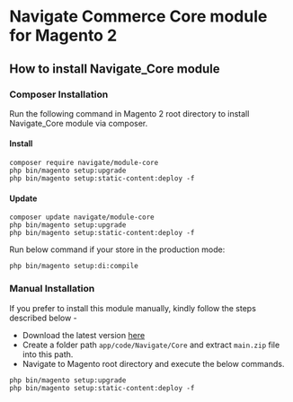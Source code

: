 # Navigate Commerce Core module for Magento 2

## How to install Navigate_Core module


### Composer Installation

Run the following command in Magento 2 root directory to install Navigate_Core module via composer.

#### Install

```
composer require navigate/module-core
php bin/magento setup:upgrade
php bin/magento setup:static-content:deploy -f
```

#### Update

```
composer update navigate/module-core
php bin/magento setup:upgrade
php bin/magento setup:static-content:deploy -f
```

Run below command if your store in the production mode:

```
php bin/magento setup:di:compile
```

### Manual Installation

If you prefer to install this module manually, kindly follow the steps described below - 

- Download the latest version [here](https://github.com/navigatecommerce/module-core/archive/refs/heads/main.zip) 
- Create a folder path `app/code/Navigate/Core` and extract `main.zip` file into this path.
- Navigate to Magento root directory and execute the below commands.

```
php bin/magento setup:upgrade
php bin/magento setup:static-content:deploy -f
```
